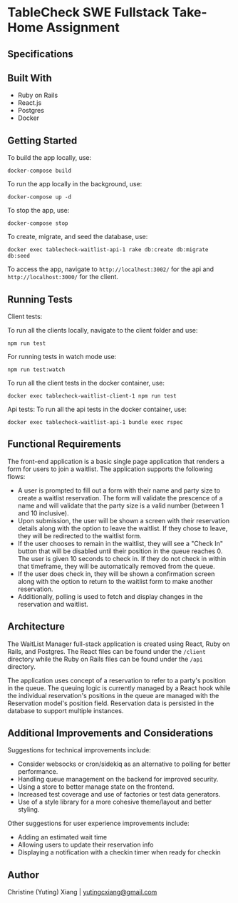 # TableCheck SWE Fullstack Take-Home Assignment

## Specifications


## Built With
- Ruby on Rails
- React.js
- Postgres
- Docker

## Getting Started
To build the app locally, use:
```
docker-compose build
```

To run the app locally in the background, use:
```
docker-compose up -d
```

To stop the app, use:
```
docker-compose stop
```

To create, migrate, and seed the database, use:
```
docker exec tablecheck-waitlist-api-1 rake db:create db:migrate db:seed
```

To access the app, navigate to `http://localhost:3002/` for the api and `http://localhost:3000/` for the client.


## Running Tests
Client tests:

To run all the clients locally, navigate to the client folder and use:
```
npm run test
```

For running tests in watch mode use:
```
npm run test:watch
```

To run all the client tests in the docker container, use:
```
docker exec tablecheck-waitlist-client-1 npm run test
```

Api tests:
To run all the api tests in the docker container, use:
```
docker exec tablecheck-waitlist-api-1 bundle exec rspec
```

## Functional Requirements

The front-end application is a basic single page application that renders a form for users to join a waitlist. The application supports the following flows:
- A user is prompted to fill out a form with their name and party size to create a waitlist reservation. The form will validate the prescence of a name and will validate that the party size is a valid number (between 1 and 10 inclusive).
- Upon submission, the user will be shown a screen with their reservation details along with the option to leave the waitlist. If they chose to leave, they will be redirected to the waitlist form.
- If the user chooses to remain in the waitlist, they will see a "Check In" button that will be disabled until their position in the queue reaches 0. The user is given 10 seconds to check in. If they do not check in within that timeframe, they will be automatically removed from the queue.
- If the user does check in, they will be shown a confirmation screen along with the option to return to the waitlist form to make another reservation.
- Additionally, polling is used to fetch and display changes in the reservation and waitlist.


## Architecture
The WaitList Manager full-stack application is created using React, Ruby on Rails, and Postgres. The React files can be found under the `/client` directory while the Ruby on Rails files can be found under the `/api` directory.

The application uses concept of a reservation to refer to a party's position in the queue. The queuing logic is currently managed by a React hook while the individual reservation's positions in the queue are managed with the Reservation model's position field. Reservation data is persisted in the database to support multiple instances.


## Additional Improvements and Considerations
Suggestions for technical improvements include:
- Consider websocks or cron/sidekiq as an alternative to polling for better performance.
- Handling queue management on the backend for improved security.
- Using a store to better manage state on the frontend.
- Increased test coverage and use of factories or test data generators.
- Use of a style library for a more cohesive theme/layout and better styling.

Other suggestions for user experience improvements include:
- Adding an estimated wait time
- Allowing users to update their reservation info
- Displaying a notification with a checkin timer when ready for checkin


## Author
Christine (Yuting) Xiang | yutingcxiang@gmail.com
